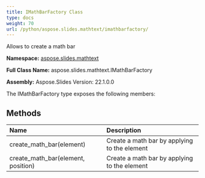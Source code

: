 ```yaml
---
title: IMathBarFactory Class
type: docs
weight: 70
url: /python/aspose.slides.mathtext/imathbarfactory/
---
```


Allows to create a math bar

**Namespace:** [aspose.slides.mathtext](/python/aspose.slides.mathtext/)

**Full Class Name:** aspose.slides.mathtext.IMathBarFactory

**Assembly:**  Aspose.Slides Version: 22.1.0.0

The IMathBarFactory type exposes the following members:
## **Methods**
|**Name**|**Description**|
| :- | :- |
|create_math_bar(element)|Create a math bar by applying to the element|
|create_math_bar(element, position)|Create a math bar by applying to the element|

